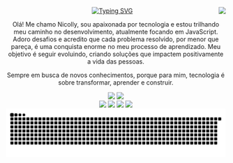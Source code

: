<div align="center">

<img align="right" src="https://visitor-badge.laobi.icu/badge?page_id=salesp07.salesp07" />

<a href="https://git.io/typing-svg"><img src="https://readme-typing-svg.herokuapp.com?font=Fira+Code&size=22&pause=1000&color=1EFF1B&center=true&vCenter=true&width=430&height=200&lines=Hi+There%2C+I'm+Nicolly+Beatryz%2C;a+software+developer+from+Brazil" alt="Typing SVG" /></a>


Olá! Me chamo Nicolly, sou apaixonada por tecnologia e estou trilhando meu caminho no desenvolvimento, atualmente focando em JavaScript.
Adoro desafios e acredito que cada problema resolvido, por menor que pareça, é uma conquista enorme no meu processo de aprendizado.
Meu objetivo é seguir evoluindo, criando soluções que impactem positivamente a vida das pessoas. 

Sempre em busca de novos conhecimentos, porque para mim, tecnologia é sobre transformar, aprender e construir.

<img width="52%" src="https://github-readme-stats.vercel.app/api?username=Nicolly20032003&theme=chartreuse-dark&show_icons=true" />
<img width="32%" src="https://github-readme-stats.vercel.app/api/top-langs/?username=Nicolly20032003&theme=chartreuse-dark&show_icons=true" />
</br>
<img width="6%"  src="https://cdn.jsdelivr.net/gh/devicons/devicon@latest/icons/javascript/javascript-original.svg" />
<img width="6%"  src="https://cdn.jsdelivr.net/gh/devicons/devicon@latest/icons/html5/html5-original.svg" />
<img width="6%"  src="https://cdn.jsdelivr.net/gh/devicons/devicon@latest/icons/css3/css3-original.svg" />
<img width="6%"  src="https://cdn.jsdelivr.net/gh/devicons/devicon@latest/icons/java/java-original.svg" />

</div>

<picture align="center">
  <source media="(prefers-color-scheme: dark)" srcset="https://raw.githubusercontent.com/Nicolly20032003/Nicolly20032003/output/github-contribution-grid-snake-dark.svg">
  <source media="(prefers-color-scheme: light)" srcset="https://raw.githubusercontent.com/Nicolly20032003/Nicolly20032003/output/github-contribution-grid-snake-dark.svg">
  <img align="center" alt="github contribution grid snake animation" src="https://raw.githubusercontent.com/Nicolly20032003/Nicolly20032003/output/github-contribution-grid-snake.svg">
</picture>
